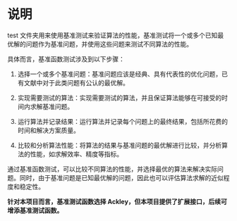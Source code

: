 # 说明

test 文件夹用来使用基准测试来验证算法的性能，基准测试将一个或多个已知最优解的问题作为基准问题，并使用这些问题来测试不同算法的性能。

具体而言，基准函数测试涉及到以下步骤：

1. 选择一个或多个基准问题：基准问题应该是经典、具有代表性的优化问题，已有文献中对于此类问题有公认的最优解。

2. 实现需要测试的算法：实现需要测试的算法，并且保证算法能够在可接受的时间内求解基准问题。

3. 运行算法并记录结果：运行算法并记录每个问题上的最终结果，包括所花费的时间和解决方案质量。

4. 比较和分析算法性能：将算法的结果与基准问题的最优解进行比较，并分析算法的性能，如求解效率、精度等指标。

通过基准函数测试，可以比较不同算法的性能，并选择最优的算法来解决实际问题。同时，由于基准问题是已知最优解的问题，因此也可以评估算法求解的近似程度和稳定性。

**针对本项目而言，基准测试函数选择 Ackley，但本项目提供了扩展接口，后续可增添基准测试函数。**



